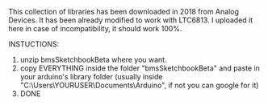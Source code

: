 This collection of libraries has been downloaded in 2018 from Analog Devices.
It has been already modified to work with LTC6813.
I uploaded it here in case of incompatibility, it should work 100%.

INSTUCTIONS:
1. unzip bmsSketchbookBeta where you want.
2. copy EVERYTHING inside the folder "bmsSketchbookBeta" and paste in your arduino's library folder (usually inside "C:\Users\YOURUSER\Documents\Arduino", if not you can google for it)
3. DONE